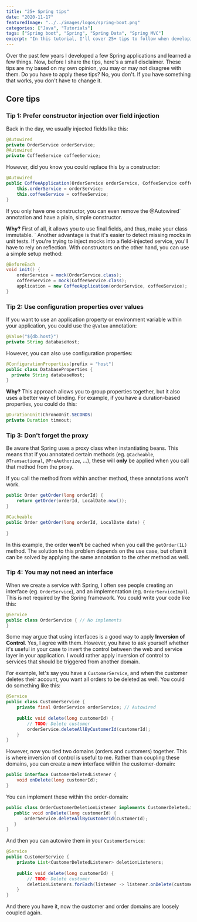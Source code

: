 ```yaml
---
title: "25+ Spring tips"
date: "2020-11-17"
featuredImage: "../../images/logos/spring-boot.png"
categories: ["Java", "Tutorials"]
tags: ["Spring boot", "Spring", "Spring Data", "Spring MVC"]
excerpt: "In this tutorial, I'll cover 25+ tips to follow when developing Spring applications."
---
```


Over the past few years I developed a few Spring applications and learned a few things. 
Now, before I share the tips, here's a small disclaimer. 
These tips are my based on my own opinion, you may or may not disagree with them. 
Do you have to apply these tips? No, you don't. 
If you have something that works, you don't have to change it.

## Core tips

### Tip 1: Prefer constructor injection over field injection

Back in the day, we usually injected fields like this:

```java
@Autowired
private OrderService orderService;
@Autowired
private CoffeeService coffeeService;
```

However, did you know you could replace this by a constructor:

```java
@Autowired
public CoffeeApplication(OrderService orderService, CoffeeService coffeeService) {
    this.orderService = orderService;
    this.coffeeService = coffeeService;
}
```

If you only have one constructor, you can even remove the @Autowired` annotation and have a plain, simple constructor.

**Why?** First of all, it allows you to use final fields, and thus, make your class immutable. `
Another advantage is that it's easier to detect missing mocks in unit tests. 
If you're trying to inject mocks into a field-injected service, you'll have to rely on reflection. 
With constructors on the other hand, you can use a simple setup method:

```java
@BeforeEach
void init() {
    orderService = mock(OrderService.class);
    coffeeService = mock(CoffeeService.class);
    application = new CoffeeApplication(orderService, coffeeService);
}
```

### Tip 2: Use configuration properties over values

If you want to use an application property or environment variable within your application, you could use the `@Value` annotation:

```java
@Value("${db.host}")
private String databaseHost;
```

However, you can also use configuration properties:

```java
@ConfigurationProperties(prefix = "host")
public class DatabaseProperties {
  private String databaseHost;
}
```

**Why?** This approach allows you to group properties together, but it also uses a better way of binding. 
For example, if you have a duration-based properties, you could do this:

```java
@DurationUnit(ChronoUnit.SECONDS)
private Duration timeout;
```

### Tip 3: Don't forget the proxy

Be aware that Spring uses a proxy class when instantiating beans. 
This means that if you annotated certain methods (eg. `@Cacheable`, `@Transactional`, `@PreAuthorize`, ...), these will **only** be applied when you call that method from the proxy.

If you call the method from within another method, these annotations won't work.

```java
public Order getOrder(long orderId) {
    return getOrder(orderId, LocalDate.now());
}

@Cacheable
public Order getOrder(long orderId, LocalDate date) {
  
}
```

In this example, the order **won't** be cached when you call the `getOrder(1L)` method. 
The solution to this problem depends on the use case, but often it can be solved by applying the same annotation to the other method as well.

### Tip 4: You may not need an interface

When we create a service with Spring, I often see people creating an interface (eg. `OrderService`), and an implementation (eg. `OrderServiceImpl`). 
This is not required by the Spring framework. You could write your code like this:

```java
@Service
public class OrderService { // No implements
}
```

Some may argue that using interfaces is a good way to apply **Inversion of Control**. 
Yes, I agree with them. However, you have to ask yourself whether it's useful in your case to invert the control between the web and service layer in your application.
I would rather apply inversion of control to services that should be triggered from another domain. 

For example, let's say you have a `CustomerService`, and when the customer deletes their account, you want all orders to be deleted as well. You could do something like this:

```java
@Service
public class CustomerService {
    private final OrderService orderService; // Autowired
    
    public void delete(long customerId) {
        // TODO: Delete customer
        orderService.deleteAllByCustomerId(customerId);
    }
}
```
However, now you tied two domains (orders and customers) together.
This is where inversion of control is useful to me. 
Rather than coupling these domains, you can create a new interface within the customer-domain: 

```java
public interface CustomerDeletedListener {
    void onDelete(long customerId);
}
```

You can implement these within the order-domain:

```java
public class OrderCustomerDeletionListener implements CustomerDeletedListener {
   public void onDelete(long customerId) {
       orderService.deleteAllByCustomerId(customerId);
   }
}
```

And then you can autowire them in your `CustomerService`:

```java
@Service
public CustomerService {
    private List<CustomerDeletedListener> deletionListeners;
  
    public void delete(long customerId) {
        // TODO: Delete customer
        deletionListeners.forEach(listener -> listener.onDelete(customerId));
    }
}
```

And there you have it, now the customer and order domains are loosely coupled again.


